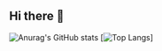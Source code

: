## Hi there 👋

![Anurag's GitHub stats](https://github-readme-stats.vercel.app/api?username=zephmontcheu&show_icons=true&theme=merko)
[![Top Langs](https://github-readme-stats.vercel.app/api/top-langs/?username=zephmontcheu&layout=donut)]

<!--
**zephmontcheu/zephmontcheu** is a ✨ _special_ ✨ repository because its `README.md` (this file) appears on your GitHub profile.

Here are some ideas to get you started:

- 🔭 I’m currently working on ...
- 🌱 I’m currently learning ...
- 👯 I’m looking to collaborate on ...
- 🤔 I’m looking for help with ...
- 💬 Ask me about ...
- 📫 How to reach me: ...
- 😄 Pronouns: ...
- ⚡ Fun fact: ...
-->
